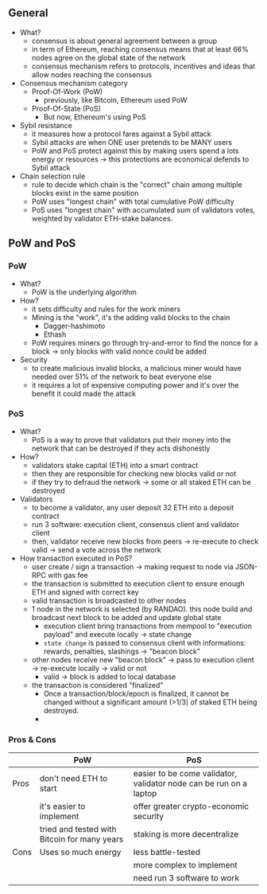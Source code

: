 ## General
- What?
  - consensus is about general agreement between a group
  - in term of Ethereum, reaching consensus means that at least 66% nodes agree on the global state of the network
  - consensus mechanism refers to protocols, incentives and ideas that allow nodes reaching the consensus
- Consensus mechanism category
  - Proof-Of-Work (PoW)
    - previously, like Bitcoin, Ethereum used PoW
  - Proof-Of-State (PoS)
    - But now, Ethereum's using PoS
- Sybil resistance
  - it measures how a protocol fares against a Sybil attack
  - Sybil attacks are when ONE user pretends to be MANY users
  - PoW and PoS protect against this by making users spend a lots energy or resources -> this protections are economical defends to Sybil attack
- Chain selection rule
  - rule to decide which chain is the "correct" chain among multiple blocks exist in the same position
  - PoW uses "longest chain" with total cumulative PoW difficulty
  - PoS uses "longest chain" with accumulated sum of validators votes, weighted by validator ETH-stake balances.

## PoW and PoS
### PoW
- What? 
  - PoW is the underlying algorithm
- How? 
  - it sets difficulty and rules for the work miners
  - Mining is the "work", it's the adding valid blocks to the chain
    - Dagger-hashimoto
    - Ethash
  - PoW requires miners go through try-and-error to find the nonce for a block -> only blocks with valid nonce could be added
- Security
  - to create malicious invalid blocks, a malicious miner would have needed over 51% of the network to beat everyone else
  - it requires a lot of expensive computing power and it's over the benefit it could made the attack

### PoS
- What?
  - PoS is a way to prove that validators put their money into the network that can be destroyed if they acts dishonestly
- How?
  - validators stake capital (ETH) into a smart contract
  - then they are responsible for checking new blocks valid or not
  - if they try to defraud the network -> some or all staked ETH can be destroyed
- Validators
  - to become a validator, any user deposit 32 ETH into a deposit contract
  - run 3 software: execution client, consensus client and validator client
  - then, validator receive new blocks from peers -> re-execute to check valid -> send a vote across the network
- How transaction executed in PoS?
  - user create / sign a transaction -> making request to node via JSON-RPC with gas fee
  - the transaction is submitted to execution client to ensure enough ETH and signed with correct key
  - valid transaction is broadcasted to other nodes
  - 1 node in the network is selected (by RANDAO). this node build and broadcast next block to be added and update global state
    - execution client bring transactions from mempool to "execution payload" and execute locally -> state change
    - `state change` is passed to consensus client with informations: rewards, penalties, slashings -> "beacon block"
  - other nodes receive new "beacon block" -> pass to execution client -> re-execute locally -> valid or not
    - valid -> block is added to local database
  - the transaction is considered "finalized"
    - Once a transaction/block/epoch is finalized, it cannot be changed without a significant amount (>1/3) of staked ETH being destroyed.
    - 

### Pros & Cons
|       | PoW                                           | PoS
|------ |-----------------------------------------------|--------------------------------------------------------------------|
|  Pros |  don't need ETH to start                      | easier to be come validator, validator node can be run on a laptop |
|       |  it's easier to implement                     | offer greater crypto-economic security |
|       |  tried and tested with Bitcoin for many years | staking is more decentralize |
| Cons  | Uses so much energy                           | less battle-tested |
|       |                                               | more complex to implement |
|       |                                               | need run 3 software to work |
